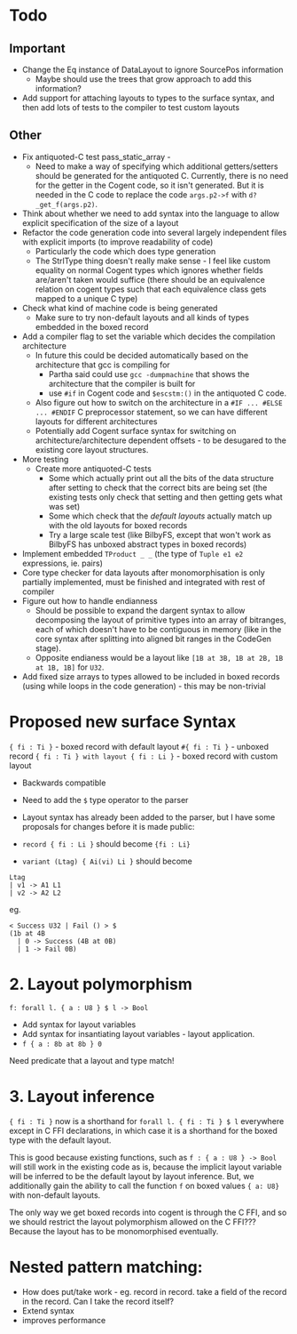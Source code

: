 # Todo

## Important
* Change the Eq instance of DataLayout to ignore SourcePos information
  * Maybe should use the trees that grow approach to add this information?
* Add support for attaching layouts to types to the surface syntax, and then add lots of tests to the compiler to test custom layouts

## Other
* Fix antiquoted-C test pass_static_array -
  * Need to make a way of specifying which additional getters/setters should be generated for the antiquoted C. Currently, there is no need for the getter in the Cogent code, so it isn't generated. But it is needed in the C code to replace the code `args.p2->f` with `d?_get_f(args.p2)`.
* Think about whether we need to add syntax into the language to allow explicit specification of the size of a layout
* Refactor the code generation code into several largely independent files with explicit imports (to improve readability of code)
  * Particularly the code which does type generation
  * The StrlType thing doesn't really make sense - I feel like custom equality on normal Cogent types which ignores whether fields are/aren't taken would suffice (there should be an equivalence relation on cogent types such that each equivalence class gets mapped to a unique C type)
* Check what kind of machine code is being generated
  * Make sure to try non-default layouts and all kinds of types embedded in the boxed record
* Add a compiler flag to set the variable which decides the compilation architecture
  * In future this could be decided automatically based on the architecture that gcc is compiling for
    * Partha said could use `gcc -dumpmachine` that shows the architecture that the compiler is built for
    * use `#if` in Cogent code and   `$escstm:()` in the antiquoted C code.
  * Also figure out how to switch on the architecture in a `#IF ... #ELSE ... #ENDIF` C preprocessor statement, so we can have different layouts for different architectures
  * Potentially add Cogent surface syntax for switching on architecture/architecture dependent offsets - to be desugared to the existing core layout structures.
* More testing
  * Create more antiquoted-C tests
    * Some which actually print out all the bits of the data structure after setting to check that the correct bits are being set (the existing tests only check that setting and then getting gets what was set)
    * Some which check that the *default layouts* actually match up with the old layouts for boxed records
    * Try a large scale test (like BilbyFS, except that won't work as BilbyFS has unboxed abstract types in boxed records)
* Implement embedded  `TProduct _ _` (the type of `Tuple e1 e2` expressions, ie. pairs)
* Core type checker for data layouts after monomorphisation is only partially implemented, must be finished and integrated with rest of compiler
* Figure out how to handle endianness
  * Should be possible to expand the dargent syntax to allow decomposing the layout of primitive types into an array of bitranges, each of which doesn't have to be contiguous in memory (like in the core syntax after splitting into aligned bit ranges in the CodeGen stage).
  * Opposite endianess would be a layout like `[1B at 3B, 1B at 2B, 1B at 1B, 1B]` for `U32`.
* Add fixed size arrays to types allowed to be included in boxed records (using while loops in the code generation) - this may be non-trivial


# Proposed new surface Syntax
`{ fi : Ti }` - boxed record with default layout
`#{ fi : Ti }` - unboxed record
`{ fi : Ti } with layout { fi : Li }` - boxed record with custom layout

* Backwards compatible
* Need to add the `$` type operator to the parser
* Layout syntax has already been added to the parser, but I have some proposals for changes before it is made public:

* `record { fi : Li }` should become `{fi : Li}`
* `variant (Ltag) { Ai(vi) Li }` should become
```
Ltag
| v1 -> A1 L1
| v2 -> A2 L2
```

eg.

```
< Success U32 | Fail () > $
(1b at 4B
  | 0 -> Success (4B at 0B)
  | 1 -> Fail 0B)
```

# 2. Layout polymorphism
`f: forall l. { a : U8 } $ l -> Bool`
* Add syntax for layout variables
* Add syntax for insantiating layout variables - layout application.
* `f { a : 8b at 8b } 0`

Need predicate that a layout and type match!

# 3. Layout inference
`{ fi : Ti }` now is a shorthand for `forall l. { fi : Ti } $ l` everywhere except in C FFI declarations, in which case it is a shorthand for the boxed type with the default layout.

This is good because existing functions, such as
`f : { a : U8 } -> Bool` will still work in the existing code as is, because the implicit layout variable will be inferred to be the default layout by layout inference. But, we additionally gain the ability to call the function `f` on boxed values `{ a: U8}` with non-default layouts.

The only way we get boxed records into cogent is through the C FFI, and so we should restrict the layout polymorphism allowed on the C FFI??? Because the layout has to be monomorphised eventually.

# Nested pattern matching:
* How does put/take work - eg. record in record. take a field of the record in the record. Can I take the record itself?
* Extend syntax
* improves performance

